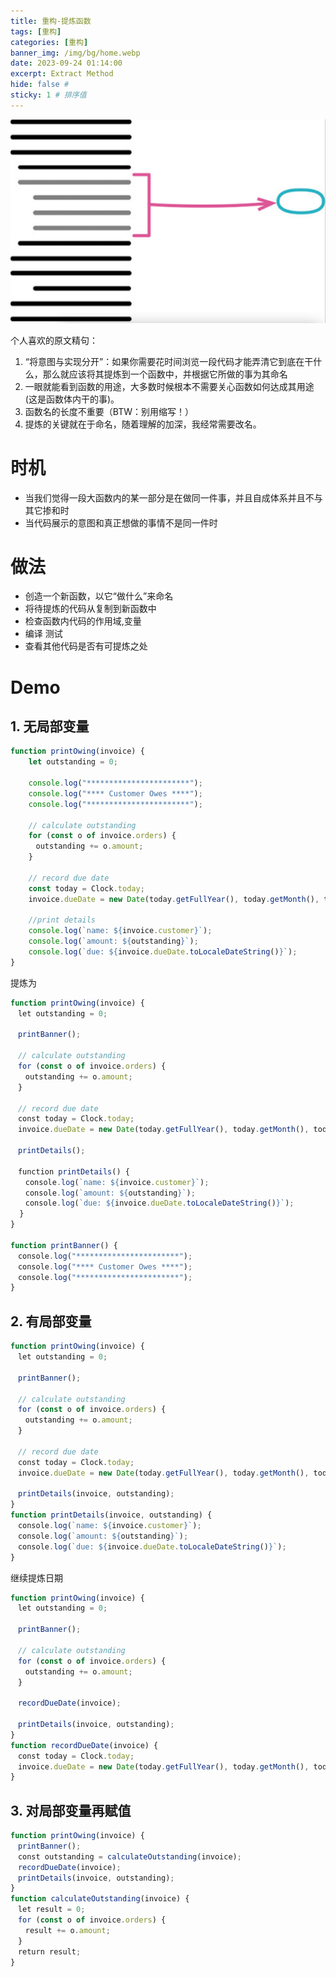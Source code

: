 ```yaml
---
title: 重构-提炼函数
tags: [重构]
categories: [重构]
banner_img: /img/bg/home.webp
date: 2023-09-24 01:14:00
excerpt: Extract Method
hide: false # 
sticky: 1 # 排序值
---
```

![extract-function](/img/refactor/extract-function.png)

个人喜欢的原文精句：

1. “将意图与实现分开”：如果你需要花时间浏览一段代码才能弄清它到底在干什么，那么就应该将其提炼到一个函数中，并根据它所做的事为其命名
2. 一眼就能看到函数的用途，大多数时候根本不需要关心函数如何达成其用途(这是函数体内干的事)。
3. 函数名的长度不重要（BTW：别用缩写！）
4. 提炼的关键就在于命名，随着理解的加深，我经常需要改名。

# 时机

- 当我们觉得一段大函数内的某一部分是在做同一件事，并且自成体系并且不与其它掺和时
- 当代码展示的意图和真正想做的事情不是同一件时

# 做法

- 创造一个新函数，以它“做什么”来命名
- 将待提炼的代码从复制到新函数中
- 检查函数内代码的作用域,变量
- 编译 测试
- 查看其他代码是否有可提炼之处

# Demo

## 1. 无局部变量

```javascript
function printOwing(invoice) {
    let outstanding = 0;

    console.log("***********************");
    console.log("**** Customer Owes ****");
    console.log("***********************");

    // calculate outstanding
    for (const o of invoice.orders) {
    　outstanding += o.amount;
    }

    // record due date
    const today = Clock.today;
    invoice.dueDate = new Date(today.getFullYear(), today.getMonth(), today.getDate() + 30);

    //print details
    console.log(`name: ${invoice.customer}`);
    console.log(`amount: ${outstanding}`);
    console.log(`due: ${invoice.dueDate.toLocaleDateString()}`);
}	
```

提炼为

```javascript
function printOwing(invoice) {
　let outstanding = 0;

　printBanner();

　// calculate outstanding
　for (const o of invoice.orders) {
　　outstanding += o.amount;
　}

　// record due date
　const today = Clock.today;
　invoice.dueDate = new Date(today.getFullYear(), today.getMonth(), today.getDate() + 30);

　printDetails();

　function printDetails() { 
　　console.log(`name: ${invoice.customer}`); 
　　console.log(`amount: ${outstanding}`);
　　console.log(`due: ${invoice.dueDate.toLocaleDateString()}`);
  }
}

function printBanner() {
　console.log("***********************");
　console.log("**** Customer Owes ****");
　console.log("***********************");
}
```

## 2. 有局部变量

```javascript
function printOwing(invoice) {
　let outstanding = 0;

　printBanner();

　// calculate outstanding
　for (const o of invoice.orders) {
　　outstanding += o.amount;
　}

　// record due date
　const today = Clock.today;
　invoice.dueDate = new Date(today.getFullYear(), today.getMonth(), today.getDate() + 30);

　printDetails(invoice, outstanding);
}
function printDetails(invoice, outstanding) {
　console.log(`name: ${invoice.customer}`);
　console.log(`amount: ${outstanding}`);
　console.log(`due: ${invoice.dueDate.toLocaleDateString()}`);
}
```

继续提炼日期

```javascript
function printOwing(invoice) {
　let outstanding = 0;
  
　printBanner();
  
　// calculate outstanding
　for (const o of invoice.orders) {
　　outstanding += o.amount;
　}
  
　recordDueDate(invoice);
  
　printDetails(invoice, outstanding);
}
function recordDueDate(invoice) {
　const today = Clock.today;
　invoice.dueDate = new Date(today.getFullYear(), today.getMonth(), today.getDate() + 30);
}
```

## 3. 对局部变量再赋值

```javascript
function printOwing(invoice) {
　printBanner();
　const outstanding = calculateOutstanding(invoice);
　recordDueDate(invoice);
　printDetails(invoice, outstanding);
}
function calculateOutstanding(invoice) {
　let result = 0;
　for (const o of invoice.orders) {
　　result += o.amount;
　}
　return result;
}
```



